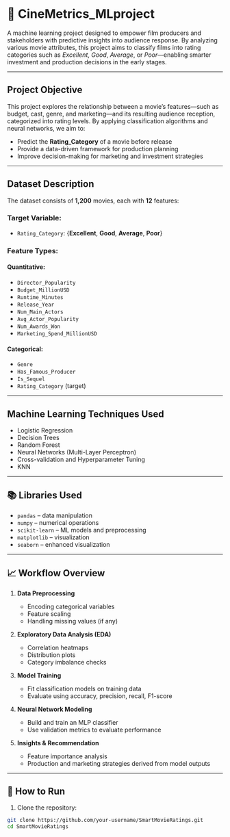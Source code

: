 # 🎥 CineMetrics_MLproject

A machine learning project designed to empower film producers and stakeholders with predictive insights into audience response. By analyzing various movie attributes, this project aims to classify films into rating categories such as *Excellent*, *Good*, *Average*, or *Poor*—enabling smarter investment and production decisions in the early stages.

---

## Project Objective

This project explores the relationship between a movie’s features—such as budget, cast, genre, and marketing—and its resulting audience reception, categorized into rating levels. By applying classification algorithms and neural networks, we aim to:

- Predict the **Rating_Category** of a movie before release
- Provide a data-driven framework for production planning
- Improve decision-making for marketing and investment strategies

---

## Dataset Description

The dataset consists of **1,200** movies, each with **12** features:

### Target Variable:
- `Rating_Category`: {**Excellent**, **Good**, **Average**, **Poor**}

### Feature Types:

#### Quantitative:
- `Director_Popularity`
- `Budget_MillionUSD`
- `Runtime_Minutes`
- `Release_Year`
- `Num_Main_Actors`
- `Avg_Actor_Popularity`
- `Num_Awards_Won`
- `Marketing_Spend_MillionUSD`

#### Categorical:
- `Genre`
- `Has_Famous_Producer`
- `Is_Sequel`
- `Rating_Category` (target)

---

## Machine Learning Techniques Used

- Logistic Regression
- Decision Trees
- Random Forest
- Neural Networks (Multi-Layer Perceptron)
- Cross-validation and Hyperparameter Tuning
- KNN

---

## 📚 Libraries Used

- `pandas` – data manipulation
- `numpy` – numerical operations
- `scikit-learn` – ML models and preprocessing
- `matplotlib` – visualization
- `seaborn` – enhanced visualization

---

## 📈 Workflow Overview

1. **Data Preprocessing**
   - Encoding categorical variables
   - Feature scaling
   - Handling missing values (if any)

2. **Exploratory Data Analysis (EDA)**
   - Correlation heatmaps
   - Distribution plots
   - Category imbalance checks

3. **Model Training**
   - Fit classification models on training data
   - Evaluate using accuracy, precision, recall, F1-score

4. **Neural Network Modeling**
   - Build and train an MLP classifier
   - Use validation metrics to evaluate performance

5. **Insights & Recommendation**
   - Feature importance analysis
   - Production and marketing strategies derived from model outputs

---

## 🚀 How to Run

1. Clone the repository:

```bash
git clone https://github.com/your-username/SmartMovieRatings.git
cd SmartMovieRatings
